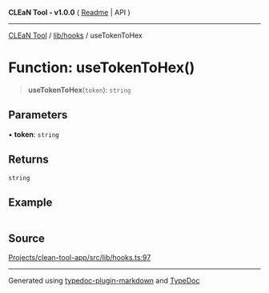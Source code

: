 **CLEaN Tool - v1.0.0** ( [Readme](../../../README.md) \| API )

***

[CLEaN Tool](../../../modules.md) / [lib/hooks](../README.md) / useTokenToHex

# Function: useTokenToHex()

> **useTokenToHex**(`token`): `string`

## Parameters

▪ **token**: `string`

## Returns

`string`

## Example

```ts

```

## Source

[Projects/clean-tool-app/src/lib/hooks.ts:97](https://github.com/yuckyh/clean-tool-app/)

***

Generated using [typedoc-plugin-markdown](https://www.npmjs.com/package/typedoc-plugin-markdown) and [TypeDoc](https://typedoc.org/)
